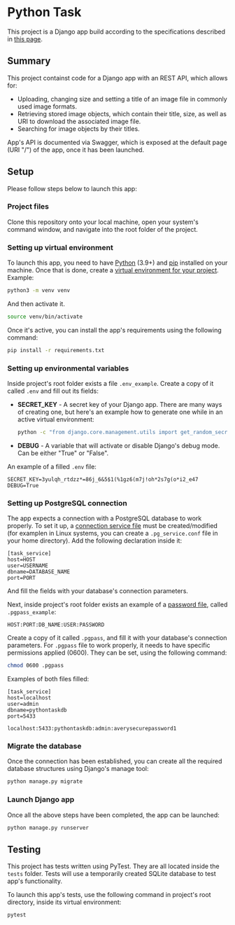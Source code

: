 # Python Task
This project is a Django app build according to the specifications described in [this page](https://gitlab.futuremind.dev/fm-public/python-task).

## Summary
This project containst code for a Django app with an REST API, which allows for:

- Uploading, changing size and setting a title of an image file in commonly used image formats.
- Retrieving stored image objects, which contain their title, size, as well as URI to download the associated image file.
- Searching for image objects by their titles.

App's API is documented via Swagger, which is exposed at the default page (URI "/") of the app, once it has been launched.

## Setup
Please follow steps below to launch this app:

### Project files
Clone this repository onto your local machine, open your system's command window, and navigate into the root folder of the project.

### Setting up virtual environment
To launch this app, you need to have [Python](https://www.python.org/) (3.9+) and [pip](https://pip.pypa.io/en/stable/getting-started/) installed on your machine.
Once that is done, create a [virtual environment for your project](https://docs.python.org/3/library/venv.html). Example:

```bash
python3 -m venv venv
```

And then activate it.

```bash
source venv/bin/activate
```

Once it's active, you can install the app's requirements using the following command:

```bash
pip install -r requirements.txt
```

### Setting up environmental variables
Inside project's root folder exists a file `.env_example`. Create a copy of it called `.env` and fill out its fields:

- **SECRET_KEY** - A secret key of your Django app. There are many ways of creating one, but here's an example how to generate one 
while in an active virtual environment:
  ```bash
  python -c "from django.core.management.utils import get_random_secret_key; print(get_random_secret_key())"
  ```
- **DEBUG** - A variable that will activate or disable Django's debug mode. Can be either "True" or "False".

An example of a filled `.env` file:

```
SECRET_KEY=3yulqh_rtdzz*=86j_6&5$1(%1gz6(m7j!oh*2s7g(o*i2_e47
DEBUG=True
```

### Setting up PostgreSQL connection
The app expects a connection with a PostgreSQL database to work properly.
To set it up, a [connection service file](https://www.postgresql.org/docs/current/libpq-pgservice.html) must be created/modified (for examplen in Linux systems, you can create a `.pg_service.conf` file in your home directory).
Add the following declaration inside it:
```
[task_service]
host=HOST
user=USERNAME
dbname=DATABASE_NAME
port=PORT
```
And fill the fields with your database's connection parameters.

Next, inside project's root folder exists an example of a [password file](https://www.postgresql.org/docs/current/libpq-pgpass.html), called `.pgpass_example`: 
```
HOST:PORT:DB_NAME:USER:PASSWORD
```
Create a copy of it called `.pgpass`, and fill it with your database's connection parameters.
For `.pgpass` file to work properly, it needs to have specific permissions applied (0600). They can be set, using the following command:
```bash
chmod 0600 .pgpass
```

Examples of both files filled:
```
[task_service]
host=localhost
user=admin
dbname=pythontaskdb
port=5433
```
```
localhost:5433:pythontaskdb:admin:averysecurepassword1
```

### Migrate the database
Once the connection has been established, you can create all the required database structures using Django's manage tool:
```bash
python manage.py migrate
```

### Launch Django app
Once all the above steps have been completed, the app can be launched:
```bash
python manage.py runserver
```

## Testing
This project has tests written using PyTest. They are all located inside the `tests` folder. Tests will use a temporarily created SQLite database to test app's functionality.

To launch this app's tests, use the following command in project's root directory, inside its virtual environment:
```bash
pytest
```
